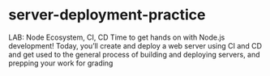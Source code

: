 # server-deployment-practice
LAB: Node Ecosystem, CI, CD Time to get hands on with Node.js development! Today, you’ll create and deploy a web server using CI and CD and get used to the general process of building and deploying servers, and prepping your work for grading
